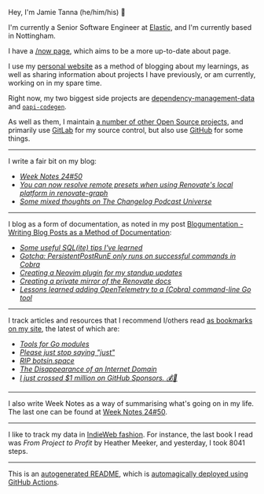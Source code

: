 Hey, I'm Jamie
Tanna (he/him/his) 👋

I'm currently a Senior Software Engineer at [Elastic](https://elastic.co/), and I'm currently based in Nottingham.

I have a [/now page](https://www.jvt.me/now/?utm_campaign=github-jamietanna), which aims to be a more up-to-date about page.

I use my [personal website](https://www.jvt.me/?utm_campaign=github-jamietanna) as a method of blogging about my learnings, as well as sharing information about projects I have previously, or am currently, working on in my spare time.

Right now, my two biggest side projects are [dependency-management-data](https://dmd.tanna.dev) and [`oapi-codegen`](https://github.com/deepmap/oapi-codegen/).

As well as them, I maintain [a number of other Open Source projects](https://www.jvt.me/open-source/?utm_campaign=github-jamietanna), and primarily use [GitLab](https://gitlab.com/jamietanna) for my source control, but also use [GitHub](https://github.com/jamietanna) for some things.

---

I write a fair bit on my blog:


- [_Week Notes 24#50_](https://www.jvt.me/week-notes/2024/50/?utm_campaign=github-jamietanna)
- [_You can now resolve remote presets when using Renovate's local platform in renovate-graph_](https://www.jvt.me/posts/2024/12/12/renovate-graph-local-presets/?utm_campaign=github-jamietanna)
- [_Some mixed thoughts on The Changelog Podcast Universe_](https://www.jvt.me/posts/2024/12/08/changelog-cpu/?utm_campaign=github-jamietanna)

---

I blog as a form of documentation, as noted in my post [Blogumentation - Writing Blog Posts as a Method of Documentation](https://www.jvt.me/posts/2017/06/25/blogumentation/?utm_campaign=github-jamietanna):


- [_Some useful SQL(ite) tips I've learned_](https://www.jvt.me/posts/2024/12/05/sql-tidbits/?utm_campaign=github-jamietanna)
- [_Gotcha: PersistentPostRunE only runs on successful commands in Cobra_](https://www.jvt.me/posts/2024/11/29/gotcha-cobra-persistentpostrune/?utm_campaign=github-jamietanna)
- [_Creating a Neovim plugin for my standup updates_](https://www.jvt.me/posts/2024/11/24/neovim-standup/?utm_campaign=github-jamietanna)
- [_Creating a private mirror of the Renovate docs_](https://www.jvt.me/posts/2024/11/19/renovate-private-docs/?utm_campaign=github-jamietanna)
- [_Lessons learned adding OpenTelemetry to a (Cobra) command-line Go tool_](https://www.jvt.me/posts/2024/11/17/cobra-otel-lessons/?utm_campaign=github-jamietanna)

---

I track articles and resources that I recommend I/others read [as bookmarks on my site](https://www.jvt.me/kind/bookmarks/?utm_campaign=github-jamietanna), the latest of which are:


- [_Tools for Go modules_](https://cirw.in/blog/go-tools?utm_campaign=github-jamietanna)
- [_Please just stop saying "just"_](https://sgringwe.com/2019/10/10/Please-just-stop-saying-just.html?utm_campaign=github-jamietanna)
- [_RIP botsin.space_](https://muffinlabs.com/posts/2024/10/29/10-29-rip-botsin-space/?utm_campaign=github-jamietanna)
- [_The Disappearance of an Internet Domain_](https://every.to/p/the-disappearance-of-an-internet-domain?utm_campaign=github-jamietanna)
- [_I just crossed $1 million on GitHub Sponsors. 💰🎉_](http://calebporzio.com/i-just-cracked-1-million-on-github-sponsors-heres-my-playbook?utm_campaign=github-jamietanna)

---

I also write Week Notes as a way of summarising what's going on in my life. The last one can be found at [Week Notes 24#50](https://www.jvt.me/week-notes/2024/50/?utm_campaign=github-jamietanna).

---

I like to track my data in [IndieWeb fashion](https://indieweb.org/why). For instance, the last book I read was _From Project to Profit_ by Heather Meeker, and yesterday, I took 8041 steps.

---
This is an [autogenerated README](https://www.jvt.me/posts/2022/01/12/autogenerated-profile-readme/?utm_campaign=github-jamietanna), which is [automagically deployed using GitHub Actions](https://github.com/jamietanna/jamietanna/blob/main/.github/workflows/rebuild.yml).
